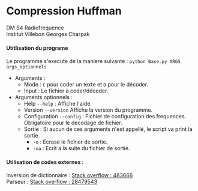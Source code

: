 # Compression Huffman
DM S4 Radiofrequence \
Institut Villebon Georges Charpak


#### Utitlisation du programe
Le programme s'execute de la maniere suivante : `python Base.py ARGS args_optionnels`
* Arguments :
    * Mode : `C` pour coder un texte et `D` pour le décoder.
    * Input : Le fichier à coder/décoder.
* Arguments optionnels :
    * Help `--help` : Affiche l'aide.
    * Version `--version` Affiche la version du programme.
    * Configuration `--config` : Fichier de configuration des frequences.\
    Obligatoire pour le decodage de fichier.
    * Sortie : Si aucun de ces arguments n'est appellé, le script va print la sortie.
        * `-o` : Ecrase le fichier de sortie.
        * `-oa` : Ecrit a la suite du fichier de sortie.


#### Utilisation de codes externes :
Inversion de dictionnaire : [Stack overflow : 483666][483666] \
Parseur : [Stack overflow : 28479543][28479543]






[483666]: https://stackoverflow.com/questions/483666/python-reverse-invert-a-mapping
[28479543]: https://stackoverflow.com/questions/28479543/run-python-script-with-some-of-the-argument-that-are-optional